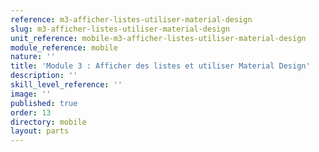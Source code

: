 ```yaml
---
reference: m3-afficher-listes-utiliser-material-design
slug: m3-afficher-listes-utiliser-material-design
unit_reference: mobile-m3-afficher-listes-utiliser-material-design
module_reference: mobile
nature: ''
title: 'Module 3 : Afficher des listes et utiliser Material Design'
description: ''
skill_level_reference: ''
image: ''
published: true
order: 13
directory: mobile
layout: parts
---
```

